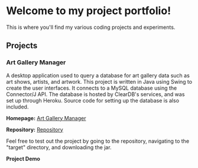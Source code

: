 # Welcome to my project portfolio!

This is where you'll find my various coding projects and experiments.

## Projects

### Art Gallery Manager

A desktop application used to query a database for art gallery data such as art shows, artists, and artwork. This project is written in Java using Swing to create the user interfaces. It connects to a MySQL database using the Connector/J API. The database is hosted by ClearDB's services, and was set up through Heroku. Source code for setting up the database is also included.

**Homepage:** [Art Gallery Manager](https://brandonxue.github.io/art-gallery-manager/ "Homepage")

**Repository:** [Repository](https://github.com/BrandonXue/art-gallery-manager "Repository")

Feel free to test out the project by going to the repository, navigating to the "target" directory, and downloading the jar.

**Project Demo**

